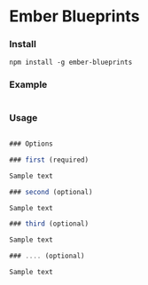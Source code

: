 # Ember Blueprints


### Install
```
npm install -g ember-blueprints
```

### Example
```js

```

### Usage

```js

### Options

### first (required)

Sample text

### second (optional)

Sample text

### third (optional)

Sample text

### .... (optional)

Sample text
